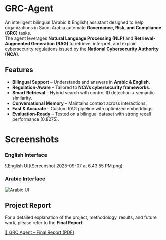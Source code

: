 #  GRC-Agent  

An intelligent bilingual (Arabic & English) assistant designed to help organizations in Saudi Arabia automate **Governance, Risk, and Compliance (GRC)** tasks.  
The agent leverages **Natural Language Processing (NLP)** and **Retrieval-Augmented Generation (RAG)** to retrieve, interpret, and explain cybersecurity regulations issued by the **National Cybersecurity Authority (NCA)**.  

##  Features  

-  **Bilingual Support** – Understands and answers in **Arabic & English**.  
- **Regulation-Aware** – Tailored to **NCA’s cybersecurity frameworks**.  
-  **Smart Retrieval** – Hybrid search with control ID detection + semantic similarity.  
-  **Conversational Memory** – Maintains context across interactions.  
-  **Fast & Accurate** – Custom RAG pipeline with optimized embeddings.  
-  **Evaluation-Ready** – Tested on a bilingual dataset with strong recall performance (0.8275).

 #  Screenshots  

### English Interface  
![English UI](Screenshot 2025-09-07 at 6.43.55 PM.png)  

### Arabic Interface  
![Arabic UI](screenshots/ui_arabic.png)  



## Project Report  

For a detailed explanation of the project, methodology, results, and future work, please refer to the **Final Report**:  

[📄 GRC Agent – Final Report (PDF)](GRC%20Agent%20–%20Final%20Report.pdf)  

 


